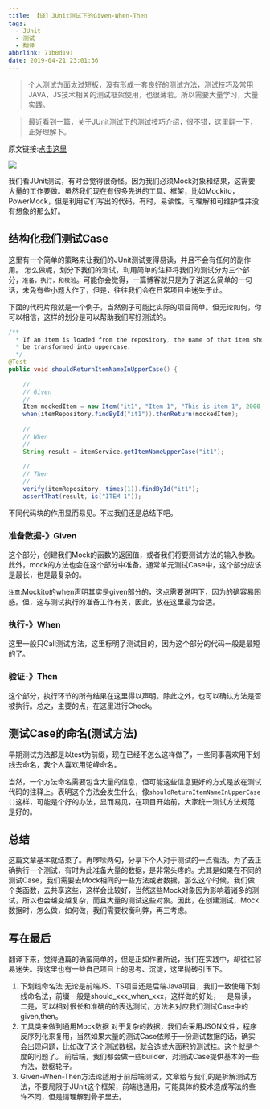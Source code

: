 ```yaml
---
title: 【译】JUnit测试下的Given-When-Then
tags:
  - JUnit
  - 测试
  - 翻译
abbrlink: 71b0d191
date: 2019-04-21 23:01:36
---
```

> 个人测试方面太过短板，没有形成一套良好的测试方法，测试技巧及常用JAVA，JS技术相关的测试框架使用，也很薄若。所以需要大量学习，大量实践。

> 最近看到一篇，关于JUnit测试下的测试技巧介绍，很不错，这里翻一下，正好理解下。

原文链接:[点击这里](https://blog.codecentric.de/en/2017/09/given-when-then-in-junit-tests/)

![](http://static.1991421.cn/2019-04-21-145500.jpg)

我们看JUnit测试，有时会觉得很奇怪。因为我们必须Mock对象和结果，这需要大量的工作要做。虽然我们现在有很多先进的工具、框架，比如Mockito，PowerMock，但是利用它们写出的代码，有时，易读性，可理解和可维护性并没有想象的那么好。

## 结构化我们测试Case
这里有一个简单的策略来让我们的JUnit测试变得易读，并且不会有任何的副作用。
怎么做呢，划分下我们的测试，利用简单的注释将我们的测试分为三个部分，`准备，执行，和校验`。可能你会觉得，一篇博客就只是为了讲这么简单的一句话，未免有些小题大作了，但是，往往我们会在日常项目中迷失于此。

下面的代码片段就是一个例子，当然例子可能比实际的项目简单。但无论如何，你可以相信，这样的划分是可以帮助我们写好测试的。

```java
/**
  * If an item is loaded from the repository, the name of that item should 
  * be transformed into uppercase.
  */
@Test
public void shouldReturnItemNameInUpperCase() {
 
    //
    // Given
    //
    Item mockedItem = new Item("it1", "Item 1", "This is item 1", 2000, true);
    when(itemRepository.findById("it1")).thenReturn(mockedItem);
 
    //
    // When
    //
    String result = itemService.getItemNameUpperCase("it1");
 
    //
    // Then
    //
    verify(itemRepository, times(1)).findById("it1");
    assertThat(result, is("ITEM 1"));
```

不同代码块的作用显而易见。不过我们还是总结下吧。

### 准备数据-》Given
这个部分，创建我们Mock的函数的返回值，或者我们将要测试方法的输入参数。此外，mock的方法也会在这个部分中准备。通常单元测试Case中，这个部分应该是最长，也是最复杂的。

`注意`:Mockito的when声明其实是given部分的，这点需要说明下，因为的确容易困惑。但，这与测试执行的准备工作有关，因此，放在这里最为合适。

### 执行-》When
这里一般只Call测试方法，这里标明了测试目的，因为这个部分的代码一般是最短的了。

### 验证-》Then
这个部分，执行环节的所有结果在这里得以声明。除此之外，也可以确认方法是否被执行。总之，主要的点，在这里进行Check。

## 测试Case的命名(测试方法)
早期测试方法都是以test为前缀，现在已经不怎么这样做了，一些同事喜欢用下划线去命名，我个人喜欢用驼峰命名。

当然，一个方法命名需要包含大量的信息，但可能这些信息更好的方式是放在测试代码的注释上。表明这个方法会发生什么，像`shouldReturnItemNameInUpperCase ()`这样，可能是个好的办法，显而易见，在项目开始前，大家统一测试方法规范是好的。

## 总结
这篇文章基本就结束了。再啰嗦两句，分享下个人对于测试的一点看法。为了去正确执行一个测试，有时为此准备大量的数据，是非常头疼的。尤其是如果在不同的测试Case，我们需要去Mock相同的一些方法或者数据，那么这个时候，我们做个类函数，去共享这些，这样会比较好，当然这些Mock对象因为影响着诸多的测试，所以也会越变越复杂，而且大量的测试这些对象。因此，在创建测试，Mock数据时，怎么做，如何做，我们需要权衡利弊，再三考虑。

## 写在最后
翻译下来，觉得通篇的确蛮简单的，但是正如作者所说，我们在实践中，却往往容易迷失。我这里也有一些自己项目上的思考、沉淀，这里抛砖引玉下。

1. 下划线命名法
无论是前端JS、TS项目还是后端Java项目，我们一致使用下划线命名法，前缀一般是should_xxx_when_xxx，这样做的好处，一是易读，二是，可以相对很长和准确的的表达测试，方法名对应我们测试Case中的given,then。
2. 工具类来做到通用Mock数据
对于复杂的数据，我们会采用JSON文件，程序反序列化来复用，当然如果大量的测试Case依赖于一份测试数据的话，确实会出现问题，比如改了这个测试数据，就会造成大面积的测试挂。这个就是个度的问题了。
前后端，我们都会做一些builder，对测试Case提供基本的一些方法，数据轮子。
3. Given-When-Then方法论适用于前后端测试，文章给与我们的是拆解测试方法，不要局限于JUnit这个框架，前端也通用，可能具体的技术造成写法的些许不同，但是请理解到骨子里去。

